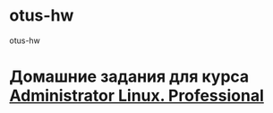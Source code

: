 # otus-hw
otus-hw
# Домашние задания для курса [Administrator Linux. Professional](https://otus.ru/lessons/linux-professional/?int_source=courses_catalog&int_term=operations)
